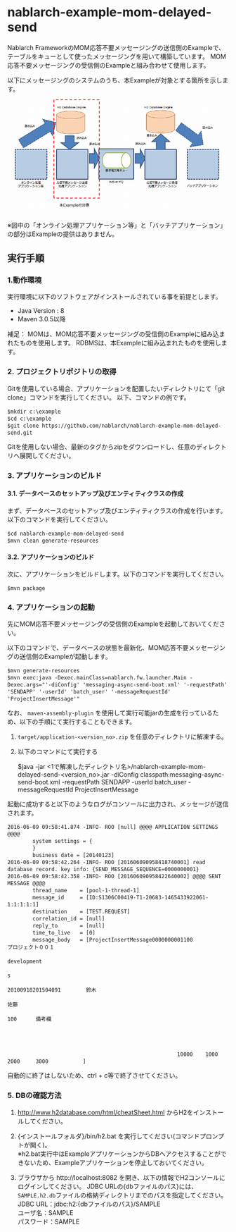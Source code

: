 nablarch-example-mom-delayed-send
====================================

Nablarch FrameworkのMOM応答不要メッセージングの送信側のExampleで、テーブルをキューとして使ったメッセージングを用いて構築しています。
MOM応答不要メッセージングの受信側のExampleと組み合わせて使用します。

以下にメッセージングのシステムのうち、本Exampleが対象とする箇所を示します。

![概要](./fig/abstract.png "概要")

※図中の「オンライン処理アプリケーション等」と「バッチアプリケーション」の部分はExampleの提供はありません。

## 実行手順

### 1.動作環境
実行環境に以下のソフトウェアがインストールされている事を前提とします。
* Java Version : 8
* Maven 3.0.5以降

補足：
MOMは、MOM応答不要メッセージングの受信側のExampleに組み込まれたものを使用します。
RDBMSは、本Exampleに組み込まれたものを使用します。

### 2. プロジェクトリポジトリの取得
Gitを使用している場合、アプリケーションを配置したいディレクトリにて「git clone」コマンドを実行してください。
以下、コマンドの例です。

    $mkdir c:\example
    $cd c:\example
    $git clone https://github.com/nablarch/nablarch-example-mom-delayed-send.git

Gitを使用しない場合、最新のタグからzipをダウンロードし、任意のディレクトリへ展開してください。

### 3. アプリケーションのビルド
#### 3.1. データベースのセットアップ及びエンティティクラスの作成
まず、データベースのセットアップ及びエンティティクラスの作成を行います。以下のコマンドを実行してください。

    $cd nablarch-example-mom-delayed-send
    $mvn clean generate-resources

#### 3.2. アプリケーションのビルド
次に、アプリケーションをビルドします。以下のコマンドを実行してください。

    $mvn package

### 4. アプリケーションの起動

先にMOM応答不要メッセージングの受信側のExampleを起動しておいてください。

以下のコマンドで、データベースの状態を最新化、MOM応答不要メッセージングの送信側のExampleが起動します。

    $mvn generate-resources
    $mvn exec:java -Dexec.mainClass=nablarch.fw.launcher.Main -Dexec.args="'-diConfig' 'messaging-async-send-boot.xml' '-requestPath' 'SENDAPP' '-userId' 'batch_user' '-messageRequestId' 'ProjectInsertMessage'"

なお、 `maven-assembly-plugin` を使用して実行可能jarの生成を行っているため、以下の手順にて実行することもできます。

1. ``target/application-<version_no>.zip`` を任意のディレクトリに解凍する。
2. 以下のコマンドにて実行する

    $java -jar <1で解凍したディレクトリ名>/nablarch-example-mom-delayed-send-<version_no>.jar -diConfig classpath:messaging-async-send-boot.xml -requestPath SENDAPP -userId batch_user -messageRequestId ProjectInsertMessage

起動に成功すると以下のようなログがコンソールに出力され、メッセージが送信されます。

    2016-06-09 09:58:41.874 -INFO- ROO [null] @@@@ APPLICATION SETTINGS @@@@
            system settings = {
            }
            business date = [20140123]
    2016-06-09 09:58:42.264 -INFO- ROO [201606090958418740001] read database record. key info: {SEND_MESSAGE_SEQUENCE=0000000001}
    2016-06-09 09:58:42.358 -INFO- ROO [201606090958422640002] @@@@ SENT MESSAGE @@@@
            thread_name    = [pool-1-thread-1]
            message_id     = [ID:S1306C00419-T1-20683-1465433922061-1:1:1:1:1]
            destination    = [TEST.REQUEST]
            correlation_id = [null]
            reply_to       = [null]
            time_to_live   = [0]
            message_body   = [ProjectInsertMessage0000000001100                 プロジェクト００１
                                                                                                    development
                                                                                                                        s
                                                                                                                                            20100918201504091        鈴木
                                                                                                                                                                                         佐藤
                                                                                                                                                                                                             100      備考欄




                                                          10000    1000     2000     3000           ]


自動的に終了はしないため、ctrl + c等で終了させてください。

### 5. DBの確認方法

1. http://www.h2database.com/html/cheatSheet.html からH2をインストールしてください。

2. {インストールフォルダ}/bin/h2.bat を実行してください(コマンドプロンプトが開く)。  
  ※h2.bat実行中はExampleアプリケーションからDBへアクセスすることができないため、Exampleアプリケーションを停止しておいてください。

3. ブラウザから http://localhost:8082 を開き、以下の情報でH2コンソールにログインしてください。
   JDBC URLの{dbファイルのパス}には、`SAMPLE.h2.db`ファイルの格納ディレクトリまでのパスを指定してください。  
  JDBC URL：jdbc:h2:{dbファイルのパス}/SAMPLE  
  ユーザ名：SAMPLE  
  パスワード：SAMPLE
